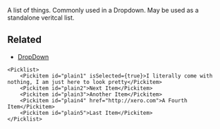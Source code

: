 
A list of things. Commonly used in a Dropdown. May be used as a standalone veritcal list.

## Related

* [DropDown](#dropdown)

```
<Picklist>
	<Pickitem id="plain1" isSelected={true}>I literally come with nothing, I am just here to look pretty</Pickitem>
	<Pickitem id="plain2">Next Item</Pickitem>
	<Pickitem id="plain3">Another Item</Pickitem>
	<Pickitem id="plain4" href="http://xero.com">A Fourth Item</Pickitem>
	<Pickitem id="plain5">Last Item</Pickitem>
</Picklist>
```

